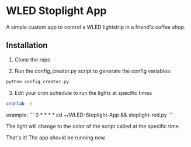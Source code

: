 # WLED Stoplight App

A simple custom app to control a WLED lightstrip in a friend's coffee shop.
## Installation

1. Clone the repo

2. Run the config_creator.py script to generate the config variables:

```bash 
python config_creator.py
```

3. Edit your cron schedule to run the lights at specific times

```bash
crontab -e
```

example:
'''
0 * * * * cd ~/WLED-Stoplight-App && stoplight-red.py
'''

The light will change to the color of the script called at the specific time.


That's it! The app should be running now.

